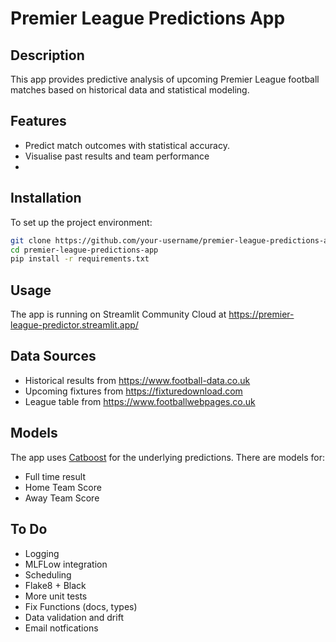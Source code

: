 # Premier League Predictions App

## Description
This app provides predictive analysis of upcoming Premier League football matches based on historical data and statistical modeling.

## Features
- Predict match outcomes with statistical accuracy.
- Visualise past results and team performance
- 

## Installation

To set up the project environment:

```bash
git clone https://github.com/your-username/premier-league-predictions-app.git
cd premier-league-predictions-app
pip install -r requirements.txt
```
## Usage
The app is running on Streamlit Community Cloud at https://premier-league-predictor.streamlit.app/

## Data Sources
- Historical results from https://www.football-data.co.uk
- Upcoming fixtures from https://fixturedownload.com
- League table from https://www.footballwebpages.co.uk

## Models
The app uses [Catboost](https://catboost.ai/) for the underlying predictions. There are models for:
- Full time result
- Home Team Score
- Away Team Score

## To Do
- Logging
- MLFLow integration
- Scheduling
- Flake8 + Black
- More unit tests
- Fix Functions (docs, types)
- Data validation and drift
- Email notfications